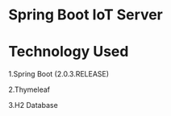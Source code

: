 # Spring Boot IoT Server

# Technology Used
1.Spring Boot (2.0.3.RELEASE)

2.Thymeleaf

3.H2 Database

